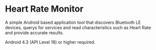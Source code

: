 # Heart Rate Monitor
A simple Android based application tool that discovers Bluetooth LE devices, querys for services and read characteristics such as Heart Rate and provide accurate results.

Android 4.3 (API Level 18) or higher required.


